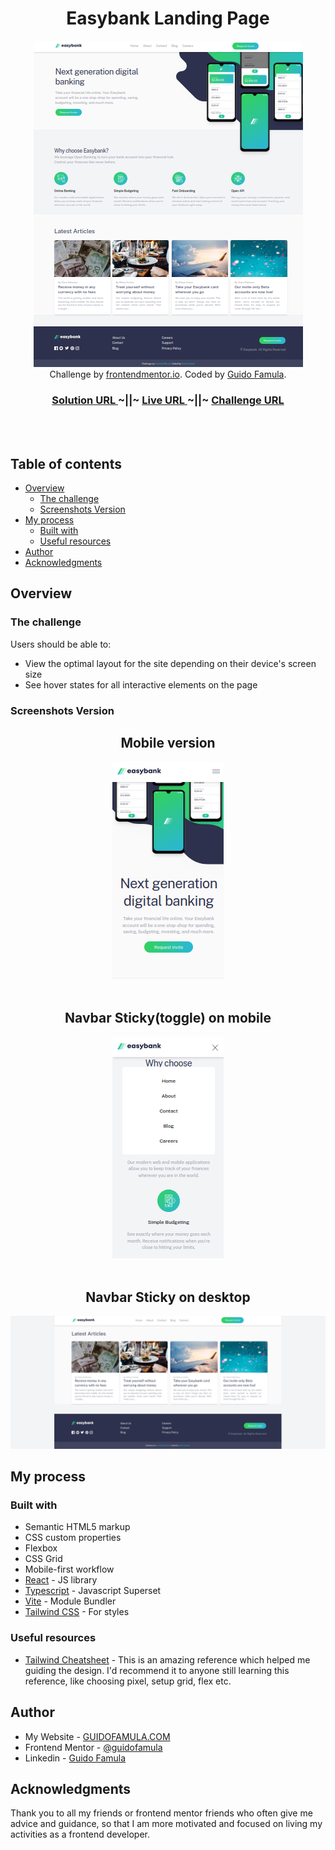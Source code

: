 <h1 align="center">Easybank Landing Page</h1>
<div align='center'>
<img src="./src/assets/screenshots/easybank-landing-page-desktop.png" ></img>
</div>

<div align="center">
   Challenge by  <a href="https://www.frontendmentor.io?ref=challenge" target="_blank">frontendmentor.io</a>. Coded by <a href="https://guidofamula.com">Guido Famula</a>.
</div>

<div align="center">
  <h3>
    <a href="https://www.frontendmentor.io/solutions/order-summary-component-oThH3-g4cJ" target='_blank' color="white">
      Solution URL
    </a>
  <span> ~||~ </span>    <a target='_blank' href="https://easybank-landing-page-frontendmentor.vercel.app/">
      Live URL
    </a>
  <span> ~||~ </span>    <a target='_blank' href="https://www.frontendmentor.io/challenges/easybank-landing-page-WaUhkoDN">
      Challenge URL
    </a>
  </h3>
</div>

<br/>
<br/>

## Table of contents

- [Overview](#overview)
  - [The challenge](#the-challenge)
  - [Screenshots Version](#screenshots-version)
- [My process](#my-process)
  - [Built with](#built-with)
  - [Useful resources](#useful-resources)
- [Author](#author)
- [Acknowledgments](#acknowledgments)

## Overview

### The challenge

Users should be able to:

- View the optimal layout for the site depending on their device's screen size
- See hover states for all interactive elements on the page

### Screenshots Version

<h2 align='center'>Mobile version</h2>
<div align="center">
<img src="./src/assets/screenshots/easybank-landing-page-mobile1.png" ></img>
</div>
<br />
<h2 align="center" >Navbar Sticky(toggle) on mobile</h2>
<div align="center">
<img src="./src/assets/screenshots/easybank-landing-page-mobile2.png" ></img>
</div>
<br />
<h2 align="center" >Navbar Sticky on desktop</h2>
<div align="center">
<img src="./src/assets/screenshots/easybank-landing-page-desktop2.png" ></img>
</div>

## My process

### Built with

- Semantic HTML5 markup
- CSS custom properties
- Flexbox
- CSS Grid
- Mobile-first workflow
- [React](https://reactjs.org/) - JS library
- [Typescript](https://www.typescriptlang.org) - Javascript Superset
- [Vite](https://vitejs.dev/) - Module Bundler
- [Tailwind CSS](https://tailwindcss.com/) - For styles

### Useful resources

- [Tailwind Cheatsheet](https://tailwindcomponents.com/cheatsheet/) - This is an amazing reference which helped me guiding the design. I'd recommend it to anyone still learning this reference, like choosing pixel, setup grid, flex etc.

## Author

- My Website - [GUIDOFAMULA.COM](https://guidofamula.com)
- Frontend Mentor - [@guidofamula](https://www.frontendmentor.io/profile/guidofamula)
- Linkedin - [Guido Famula](https://www.linkedin.com/in/guido-famula/)

## Acknowledgments

Thank you to all my friends or frontend mentor friends who often give me advice and guidance, so that I am more motivated and focused on living my activities as a frontend developer.
